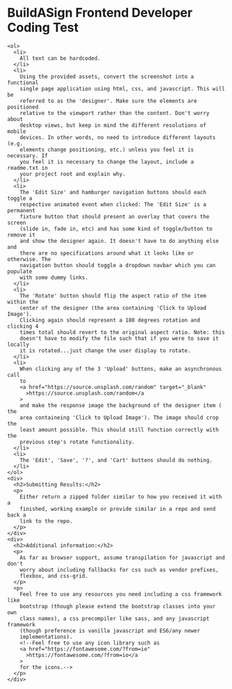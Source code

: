<!DOCTYPE html>
<html lang="en">
  <head>
    <meta charset="UTF-8" />
    <meta name="viewport" content="width=device-width, initial-scale=1.0" />
    <meta http-equiv="X-UA-Compatible" content="ie=edge" />
    <title>Instructions</title>
    <style>
      li {
        padding-bottom: 50px;
      }
    </style>
  </head>
  <body>
    <h1>BuildASign Frontend Developer Coding Test</h1>

    <ol>
      <li>
        All text can be hardcoded.
      </li>
      <li>
        Using the provided assets, convert the screenshot into a functional
        single page application using html, css, and javascript. This will be
        referred to as the 'designer'. Make sure the elements are positioned
        relative to the viewport rather than the content. Don't worry about
        desktop views, but keep in mind the different resolutions of mobile
        devices. In other words, no need to introduce different layouts (e.g.
        elements change positioning, etc.) unless you feel it is necessary. If
        you feel it is necessary to change the layout, include a readme.txt in
        your project root and explain why.
      </li>
      <li>
        The 'Edit Size' and hamburger navigation buttons should each toggle a
        respective animated event when clicked: The 'Edit Size' is a permanent
        fixture button that should present an overlay that covers the screen
        (slide in, fade in, etc) and has some kind of toggle/button to remove it
        and show the designer again. It doesn't have to do anything else and
        there are no specifications around what it looks like or otherwise. The
        navigation button should toggle a dropdown navbar which you can populate
        with some dummy links.
      </li>
      <li>
        The 'Rotate' button should flip the aspect ratio of the item within the
        center of the designer (the area containing 'Click to Upload Image').
        Clicking again should represent a 180 degrees rotation and clicking 4
        times total should revert to the original aspect ratio. Note: this
        doesn't have to modify the file such that if you were to save it locally
        it is rotated...just change the user display to rotate.
      </li>
      <li>
        When clicking any of the 3 'Upload' buttons, make an asynchronous call
        to
        <a href="https://source.unsplash.com/random" target="_blank"
          >https://source.unsplash.com/random</a
        >
        and make the response image the background of the designer item ( the
        area containeing 'Click to Upload Image'). The image should crop the
        least amount possible. This should still function correctly with the
        previous step's rotate functionality.
      </li>
      <li>
        The 'Edit', 'Save', '?', and 'Cart' buttons should do nothing.
      </li>
    </ol>
    <div>
      <h2>Submitting Results:</h2>
      <p>
        Either return a zipped folder similar to how you received it with a
        finished, working example or provide similar in a repo and send back a
        link to the repo.
      </p>
    </div>
    <div>
      <h2>Additional information:</h2>
      <p>
        As far as browser support, assume transpilation for javascript and don't
        worry about including fallbacks for css such as vendor prefixes,
        flexbox, and css-grid.
      </p>
      <p>
        Feel free to use any resources you need including a css framework like
        bootstrap (though please extend the bootstrap classes into your own
        class names), a css precompiler like sass, and any javascript framework
        (though preference is vanilla javascript and ES6/any newer
        implementations).
        <!--Feel free to use any icon library such as
        <a href="https://fontawesome.com/?from=io"
          >https://fontawesome.com/?from=io</a
        >
        for the icons.-->
      </p>
    </div>

  </body>
</html>
